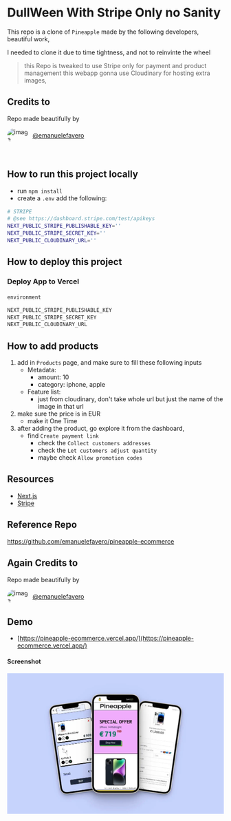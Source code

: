 # DullWeen With Stripe Only no Sanity

This repo is a clone of `Pineapple` made by the following developers, beautiful work,

I needed to clone it due to time tightness, and not to reinvinte the wheel

> this Repo is tweaked to use Stripe only for payment and product management
> this webapp gonna use Cloudinary for hosting extra images, 

## Credits to 

Repo made beautifully by
<div style="display:flex; align-items: center; gap: 10px">
<img src="https://avatars.githubusercontent.com/u/59388889?v=5" alt="image" style="width:49px;height:auto;border-radius:60px"> 
<a href="https://github.com/emanuelefavero">@emanuelefavero</a>
</div>

&nbsp;

## How to run this project locally

- run `npm install`
- create a `.env` add the following:
```bash
# STRIPE
# @see https://dashboard.stripe.com/test/apikeys
NEXT_PUBLIC_STRIPE_PUBLISHABLE_KEY=''
NEXT_PUBLIC_STRIPE_SECRET_KEY=''
NEXT_PUBLIC_CLOUDINARY_URL=''
```

## How to deploy this project

### Deploy App to Vercel

`environment`
```bash
NEXT_PUBLIC_STRIPE_PUBLISHABLE_KEY
NEXT_PUBLIC_STRIPE_SECRET_KEY
NEXT_PUBLIC_CLOUDINARY_URL
```

## How to add products

1. add in `Products` page, and make sure to fill these following inputs
    - Metadata:
      - amount: 10
      - category: iphone, apple
    - Feature list:
      - just from cloudinary, don't take whole url but just the name of the image in that url 
2. make sure the price is in EUR
    - make it One Time
3. after adding the product, go explore it from the dashboard,
    - find `Create payment link`
        - check the `Collect customers addresses`
        - check the `Let customers adjust quantity`
        - maybe check `Allow promotion codes`

## Resources

- [Next.js](https://nextjs.org/)
- [Stripe](https://stripe.com/)

## Reference Repo

https://github.com/emanuelefavero/pineapple-ecommerce

## Again Credits to

Repo made beautifully by
<div style="display:flex; align-items: center; gap: 10px">

<img src="https://avatars.githubusercontent.com/u/59388889?v=5" alt="image" style="width:49px;height:auto;border-radius:60px"> 
<a href="https://github.com/emanuelefavero">@emanuelefavero</a>
 
</div>

## Demo

- [https://pineapple-ecommerce.vercel.app/](https://pineapple-ecommerce.vercel.app/)

#### Screenshot

![screenshot](./screenshot.webp 'screenshot')

&nbsp;

